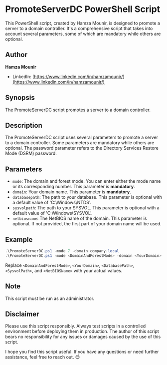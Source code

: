 # PromoteServerDC PowerShell Script

This PowerShell script, created by Hamza Mounir, is designed to promote a server to a domain controller. It's a comprehensive script that takes into account several parameters, some of which are mandatory while others are optional.

## Author
**Hamza Mounir**
- LinkedIn: [https://www.linkedin.com/in/hamzamounir/](https://www.linkedin.com/in/hamzamounir/)

## Synopsis
The PromoteServerDC script promotes a server to a domain controller.

## Description
The PromoteServerDC script uses several parameters to promote a server to a domain controller. Some parameters are mandatory while others are optional. The password parameter refers to the Directory Services Restore Mode (DSRM) password.

## Parameters
- `mode`: The domain and forest mode. You can enter either the mode name or its corresponding number. This parameter is **mandatory**.
- `domain`: Your domain name. This parameter is **mandatory**.
- `databasepath`: The path to your database. This parameter is optional with a default value of 'C:\\Windows\\NTDS'.
- `sysvolpath`: The path to your SYSVOL. This parameter is optional with a default value of 'C:\\Windows\\SYSVOL'.
- `netbiosname`: The NetBIOS name of the domain. This parameter is optional. If not provided, the first part of your domain name will be used.

## Example
```powershell
.\PromoteServerDC.ps1 -mode 7 -domain company.local
.\PromoteServerDC.ps1 -mode <DomainAndForestMode> -domain <YourDomain> -databasepath <DatabasePath> -sysvolpath <SysvolPath> -netbiosname <NetBIOSName>
```
Replace `<DomainAndForestMode>`, `<YourDomain>`, `<DatabasePath>`, `<SysvolPath>`, and `<NetBIOSName>` with your actual values.

## Note
This script must be run as an administrator.

## Disclaimer
Please use this script responsibly. Always test scripts in a controlled environment before deploying them in production. The author of this script bears no responsibility for any issues or damages caused by the use of this script.

I hope you find this script useful. If you have any questions or need further assistance, feel free to reach out. 😊
